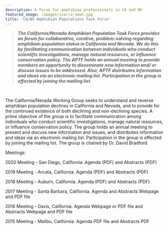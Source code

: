 ```yaml
---
description: A forum for amphibian professionals in CA and NV
featured_image: /images/sierra_newt.jpg
title: 'CA/NV Amphibian Populations Task Force'
---
```


 > **_The California/Nevada Amphibian Population Task Force provides an forum for collaborative, creative, problem-solving regarding amphibian population status in California and Nevada. We do this by facilitating communication between individuals who conduct scientific investigations, manage natural resources, or influence conservation policy. The APTF holds an annual meeting to provide members an opportunity to disseminate new information and/ or discuss issues to be addressed.  Also, APTF distributes information and ideas via an electronic mailing list. Participation in the group is effected by joining the mailing list._**
 
 <br>
 
 The California/Nevada Working Group seeks to understand and reverse amphibian population declines in California and Nevada, and to provide for the continued existence of both declining and non-declining species. A prime objective of the group is to facilitate communication among individuals who conduct scientific investigations, manage natural resources, or influence conservation policy. The group holds an annual meeting to present and discuss new information and issues, and distributes information and ideas via an electronic mailing list. Participation in the group is effected by joining the mailing list. The group is chaired by Dr. David Bradford.


Meetings:

2020 Meeting - San Diego, California. Agenda (PDF) and Abstracts (PDF) 

2019 Meeting - Arcata, California. Agenda (PDF) and Abstracts (PDF)

2018 Meeting - Auburn, California. Agenda (PDF) and Abstracts (PDF)

2017 Meeting - Santa Barbara, California. Agenda and Abstracts Webpage and PDF file

2016 Meeting - Davis, California. Agenda Webpage or PDF file and Abstracts Webpage and PDF file

2015 Meeting - Malibu, California. Agenda PDF file and Abstracts PDF

